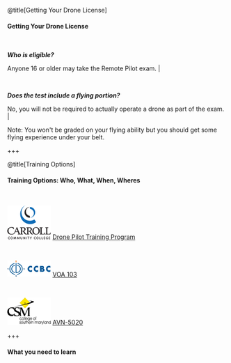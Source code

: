 <div class="slide-bg-style-left"></div><div class="slide-bg-style-right"></div>

@title[Getting Your Drone License]

#### Getting Your Drone License

<br>

_**Who is eligible?**_

  Anyone 16 or older may take the Remote Pilot exam.                              |

<br>

_**Does the test include a flying portion?**_

  No, you will not be required to actually operate a drone as part of the exam.   |

Note:
You won't be graded on your flying ability but you should get some flying experience under your belt.

+++
<div class="slide-bg-style-left"></div><div class="slide-bg-style-right"></div>

@title[Training Options]

#### Training Options: Who, What, When, Wheres

<br>

![Logo](assets/img/logo_carcc.png)  [Drone Pilot Training Program](https://www.carrollcc.edu/sites/carroll/Templates/ContentPreview.aspx?id=13309)

<br>

![Logo](assets/img/logo_ccbc_2.png) [VOA 103](https://flexreg.ccbcmd.edu/flexibleregistration/index.jsp?frc=CE)

<br>

![Logo](assets/img/logo_csmd.png) [AVN-5020](https://express.csmd.edu/Online/Services?TOKENIDX=1031438944&SS=1&APP=ST&CONSTITUENCY=WBCE)



+++
#### What you need to learn
